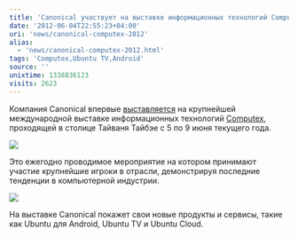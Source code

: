 ```yaml
---
title: 'Canonical участвует на выставке информационных технологий Computex'
date: '2012-06-04T22:55:23+04:00'
uri: 'news/canonical-computex-2012'
alias: 
  - 'news/canonical-computex-2012.html'
tags: 'Computex,Ubuntu TV,Android'
source: ''
unixtime: 1338836123
visits: 2623
---
```

Компания Canonical впервые [выставляется](http://blog.canonical.com/2012/06/04/canonical-debuts-at-computex/) на крупнейшей международной выставке информационных технологий [Computex](http://ru.wikipedia.org/wiki/Computex), проходящей в столице Тайваня Тайбэе с 5 по 9 июня текущего года.

[![](img/2012/06/04/22-00/5789763442.jpg)](img/2012/06/04/22-00/5789763442.jpg)

Это ежегодно проводимое мероприятие на котором принимают участие крупнейшие игроки в отрасли, демонстрируя последние тенденции в компьютерной индустрии.

[![](img/2012/06/04/22-00/7317594836.jpg)](img/2012/06/04/22-00/7317594836.jpg)

На выставке Canonical покажет свои новые продукты и сервисы, такие как Ubuntu для Android, Ubuntu TV и Ubuntu Cloud.
